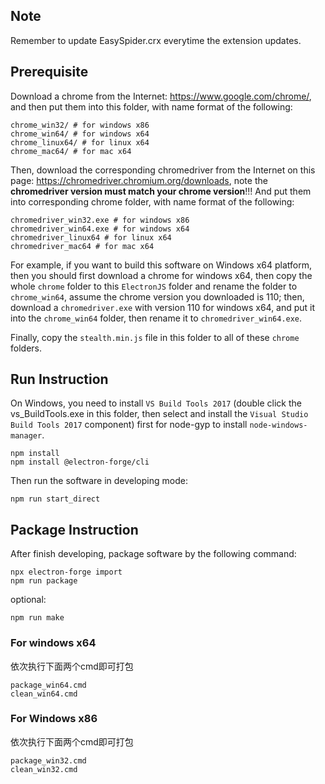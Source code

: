## Note

Remember to update EasySpider.crx everytime the extension updates.

## Prerequisite

Download a chrome from the Internet: https://www.google.com/chrome/, and then put them into this folder, with name format of the following:

```
chrome_win32/ # for windows x86
chrome_win64/ # for windows x64
chrome_linux64/ # for linux x64
chrome_mac64/ # for mac x64
```

Then, download the corresponding chromedriver from the Internet on this page: https://chromedriver.chromium.org/downloads, note the **chromedriver version must match your chrome version**!!! And put them into corresponding chrome folder, with name format of the following:

```
chromedriver_win32.exe # for windows x86
chromedriver_win64.exe # for windows x64
chromedriver_linux64 # for linux x64
chromedriver_mac64 # for mac x64
```

For example, if you want to build this software on Windows x64 platform, then you should first download a chrome for windows x64, then copy the whole `chrome` folder to this `ElectronJS` folder and rename the folder to `chrome_win64`, assume the chrome version you downloaded is 110; then, download a `chromedriver.exe` with version 110 for windows x64, and put it into the `chrome_win64` folder, then rename it to `chromedriver_win64.exe`.


Finally, copy the `stealth.min.js` file in this folder to all of these `chrome` folders.

## Run Instruction

On Windows, you need to install `VS Build Tools 2017` (double click the vs_BuildTools.exe in this folder, then select and install the `Visual Studio Build Tools 2017` component) first for node-gyp to install `node-windows-manager`.



```
npm install
npm install @electron-forge/cli
```

Then run the software in developing mode:

```
npm run start_direct
```

## Package Instruction

After finish developing, package software by the following command:

```
npx electron-forge import
npm run package
```

optional:

```
npm run make
```

### For windows x64

依次执行下面两个cmd即可打包

```
package_win64.cmd
clean_win64.cmd
```

### For Windows x86
依次执行下面两个cmd即可打包

```
package_win32.cmd
clean_win32.cmd
```